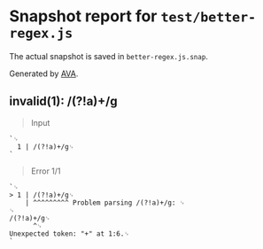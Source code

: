 # Snapshot report for `test/better-regex.js`

The actual snapshot is saved in `better-regex.js.snap`.

Generated by [AVA](https://avajs.dev).

## invalid(1): /(?!a)+/g

> Input

    `␊
      1 | /(?!a)+/g␊
    `

> Error 1/1

    `␊
    > 1 | /(?!a)+/g␊
        | ^^^^^^^^^ Problem parsing /(?!a)+/g: ␊
    ␊
    /(?!a)+/g␊
          ^␊
    Unexpected token: "+" at 1:6.␊
    `
